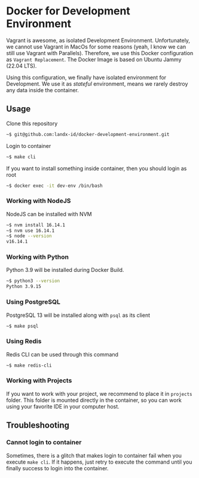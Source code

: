 # Docker for Development Environment

Vagrant is awesome, as isolated Development Environment. Unfortunately, we cannot use Vagrant in MacOs for some reasons (yeah, I know we can still use Vagrant with Parallels). Therefore, we use this Docker configuration as `Vagrant Replacement`. The Docker Image is based on Ubuntu Jammy (22.04 LTS).

Using this configuration, we finally have isolated environment for Development. We use it as *stateful* environment, means we rarely destroy any data inside the container.

## Usage

Clone this repository

```bash
~$ git@github.com:landx-id/docker-development-environment.git
```

Login to container

```bash
~$ make cli
```

If you want to install something inside container, then you should login as root

```bash
~$ docker exec -it dev-env /bin/bash
```

### Working with NodeJS

NodeJS can be installed with NVM

```bash
~$ nvm install 16.14.1
~$ nvm use 16.14.1
~$ node --version
v16.14.1
```

### Working with Python

Python 3.9 will be installed during Docker Build.

```bash
~$ python3 --version
Python 3.9.15
```

### Using PostgreSQL

PostgreSQL 13 will be installed along with `psql` as its client

```bash
~$ make psql
```

### Using Redis

Redis CLI can be used through this command

```bash
~$ make redis-cli
```

### Working with Projects

If you want to work with your project, we recommend to place it in `projects` folder. This folder is mounted directly in the container, so you can work using your favorite IDE in your computer host.

## Troubleshooting


### Cannot login to container

Sometimes, there is a glitch that makes login to container fail when you execute `make cli`. If it happens, just retry to execute the command until you finally success to login into the container.
